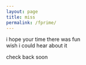 ```yaml
---
layout: page
title: miss
permalink: /fprime/
---
```


i hope your time there was fun  
wish i could hear about it  

check back soon

